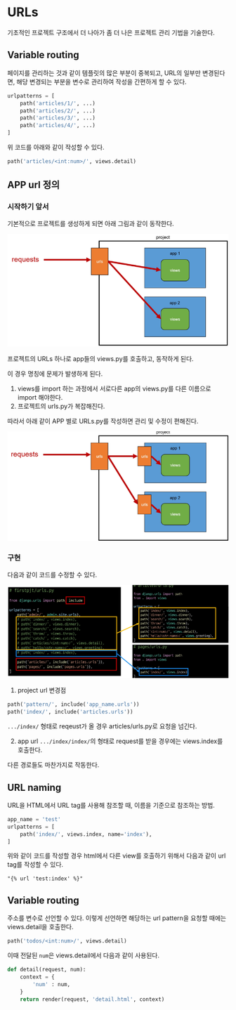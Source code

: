 # URLs
기초적인 프로젝트 구조에서 더 나아가 좀 더 나은 프로젝트 관리 기법을 기술한다.

## Variable routing
페이지를 관리하는 것과 같이 템플릿의 많은 부분이 중복되고, URL의 일부만 변경된다면, 해당 변경되는 부분을 변수로 관리하여 작성을 간편하게 할 수 있다.

```python
urlpatterns = [
    path('articles/1/', ...)
    path('articles/2/', ...)
    path('articles/3/', ...)
    path('articles/4/', ...)
]
```

위 코드를 아래와 같이 작성할 수 있다.

```python
path('articles/<int:num>/', views.detail)
```

## APP url 정의

### 시작하기 앞서

기본적으로 프로젝트를 생성하게 되면 아래 그림과 같이 동작한다.

![alt text](image-1.png)

프로젝트의 URLs 하나로 app들의 views.py를 호출하고, 동작하게 된다.

이 경우 명칭에 문제가 발생하게 된다.

1. views를 import 하는 과정에서 서로다른 app의 views.py를 다른 이름으로 import 해야한다.
2. 프로젝트의 urls.py가 복잡해진다.

따라서 아래 같이 APP 별로 URLs.py를 작성하면 관리 및 수정이 편해진다.

![alt text](image-2.png)

### 구현

다음과 같이 코드를 수정할 수 있다.

![alt text](image-3.png)

1. project url 변경점
```python
path('pattern/', include('app_name.urls'))
path('index/', include('articles.urls'))
```

`.../index/` 형태로 reqeust가 올 경우 articles/urls.py로 요청을 넘긴다.

2. app url
`.../index/index/`의 형태로 request를 받을 경우에는 views.index를 호출한다.

다른 경로들도 마찬가지로 작동한다.


## URL naming
URL을 HTML에서 URL tag를 사용해 참조할 때, 이름을 기준으로 참조하는 방법.

```python
app_name = 'test'
urlpatterns = [
    path('index/', views.index, name='index'),
]
```

위와 같이 코드를 작성할 경우 html에서 다른 view를 호출하기 위해서 다음과 같이 url tag를 작성할 수 있다.

```
"{% url 'test:index' %}"
```

## Variable routing
주소를 변수로 선언할 수 있다. 이렇게 선언하면 해당하는 url pattern을 요청할 때에는 views.detail을 호출한다.

```python
path('todos/<int:num>/', views.detail)
```

이때 전달된 `num`은 views.detail에서 다음과 같이 사용된다.

```python
def detail(request, num):
    context = {
        'num' : num,
    }
    return render(request, 'detail.html', context)
```